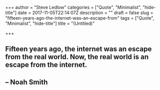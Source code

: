 +++
author = "Steve Ledlow"
categories = ["Quote", "Minimalist", "hide-title"]
date = 2017-11-05T22:14:07Z
description = ""
draft = false
slug = "fifteen-years-ago-the-internet-was-an-escape-from"
tags = ["Quote", "Minimalist", "hide-title"]
title = "(Untitled)"

+++


## Fifteen years ago, the internet was an escape from the real world. Now, the real world is an escape from the internet.
## – Noah Smith

